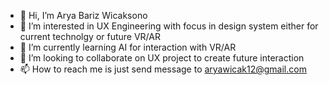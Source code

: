 - 👋 Hi, I’m Arya Bariz Wicaksono
- 👀 I’m interested in UX Engineering with focus in design system either for current technolgy or future VR/AR
- 🌱 I’m currently learning AI for interaction with VR/AR
- 💞️ I’m looking to collaborate on UX project to create future interaction
- 📫 How to reach me is just send message to aryawicak12@gmail.com

